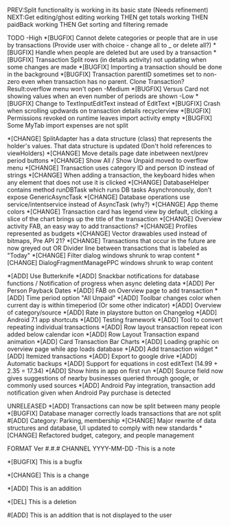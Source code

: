 PREV:Split functionality is working in its basic state (Needs refinement)
NEXT:Get editing/ghost editing working THEN get totals working THEN paidBack working THEN Get sorting and filtering remade


TODO
-High
*[BUGFIX] Cannot delete categories or people that are in use by transactions (Provide user with choice - change all to _ or delete all?)
*[BUGFIX] Handle when people are deleted but are used by a transaction
*[BUGFIX] Transaction Split rows (in details activity) not updating when some changes are made
*[BUGFIX] Importing a transaction should be done in the background
*[BUGFIX] Transaction parentID sometimes set to non-zero even when transaction has no parent. Clone Transaction? Result:overflow menu won't open
-Medium
*[BUGFIX] Versus Card not showing values when an even number of periods are shown
-Low
*[BUGFIX] Change to TextInputEditText instead of EditText
*[BUGFIX] Crash when scrolling updwards on transaction details recyclerview
*[BUGFIX] Permissions revoked on runtime leaves import activity empty
*[BUGFIX] Some MyTab import expenses are not split

*[CHANGE] SplitAdapter has a data structure (class) that represents the holder's values. That data structure is updated (Don't hold references to viewHolders)
*[CHANGE] Move details page date inbetween next/prev period buttons
*[CHANGE] Show All / Show Unpaid moved to overflow menu
*[CHANGE] Transaction uses category ID and person ID instead of strings
*[CHANGE] When adding a transaction, the keyboard hides when any element that does not use it is clicked
*[CHANGE] DatabaseHelper contains method runDBTask which runs DB tasks Asynchronously, don't expose GenericAsyncTask
*[CHANGE] Database operations use service/intentservice instead of AsyncTask (why?)
*[CHANGE] App theme colors
*[CHANGE] Transaction card has legend view by default, clicking a slice of the chart brings up the title of the transaction
*[CHANGE] Overview activity FAB, an easy way to add transactions?
*[CHANGE] Profiles represented as budgets
*[CHANGE] Vector drawables used instead of bitmaps, Pre API 21?
*[CHANGE] Transactions that occur in the future are now greyed out OR Divider line between transactions that is labeled as "Today"
*[CHANGE] Filter dialog windows shrunk to wrap content
*[CHANGE] DialogFragmentManagePPC windows shrunk to wrap content

*[ADD] Use Butterknife
*[ADD] Snackbar notifications for database functions / Notification of progress when async deleting data
*[ADD] Per Person Payback Dates
*[ADD] FAB on Overview page to add transaction
*[ADD] Time period option "All Unpaid"
*[ADD] Toolbar changes color when current day is within timeperiod (Or some other indicator)
*[ADD] Overview of category/source
*[ADD] Rate in playstore button on Changelog
*[ADD] Android 7.1 app shortcuts
*[ADD] Testing framework
*[ADD] Tool to convert repeating individual transactions
*[ADD] Row layout transaction repeat icon added below calendar icon
*[ADD] Row Layout Transaction expand animation
*[ADD] Card Transaction Bar Charts
*[ADD] Loading graphic on overview page while app loads database
*[ADD] Add transaction widget
*[ADD] Itemized transactions
*[ADD] Export to google drive
*[ADD] Automatic backups
*[ADD] Support for equations in cost editText (14.99 + 2.35 = 17.34)
*[ADD] Show hints in app on first run
*[ADD] Source field now gives suggestions of nearby businesses queried through google, or commonly used sources
*[ADD] Android Pay integration, transaction add notification given when Android Pay purchase is detected


UNRELEASED
*[ADD] Transactions can now be split between many people
*[BUGFIX] Database manager correctly loads transactions that are not split
#[ADD] Category: Parking, membership
*[CHANGE] Major rewrite of data structures and database, UI updated to comply with new standards
*[CHANGE] Refactored budget, category, and people management


FORMAT
Ver #.#.# CHANNEL YYYY-MM-DD
-This is a note

*[BUGFIX] This is a bugfix

*[CHANGE] This is a change

*[ADD] This is an addition

*[DEL] This is a deletion

#[ADD] This is an addition that is not displayed to the user